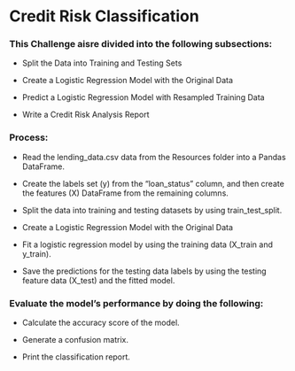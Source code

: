 # Credit Risk Classification

### This Challenge aisre divided into the following subsections:

* Split the Data into Training and Testing Sets

* Create a Logistic Regression Model with the Original Data

* Predict a Logistic Regression Model with Resampled Training Data

* Write a Credit Risk Analysis Report


### Process:

* Read the lending_data.csv data from the Resources folder into a Pandas DataFrame.

* Create the labels set (y) from the “loan_status” column, and then create the features (X) DataFrame from the remaining columns.

* Split the data into training and testing datasets by using train_test_split.

* Create a Logistic Regression Model with the Original Data

* Fit a logistic regression model by using the training data (X_train and y_train).

* Save the predictions for the testing data labels by using the testing feature data (X_test) and the fitted model.


### Evaluate the model’s performance by doing the following:

* Calculate the accuracy score of the model.

* Generate a confusion matrix.

* Print the classification report.


